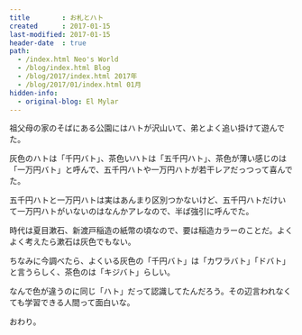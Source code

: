 ```yaml
---
title        : お札とハト
created      : 2017-01-15
last-modified: 2017-01-15
header-date  : true
path:
  - /index.html Neo's World
  - /blog/index.html Blog
  - /blog/2017/index.html 2017年
  - /blog/2017/01/index.html 01月
hidden-info:
  - original-blog: El Mylar
---
```


祖父母の家のそばにある公園にはハトが沢山いて、弟とよく追い掛けて遊んでた。

灰色のハトは「千円バト」、茶色いハトは「五千円ハト」、茶色が薄い感じのは「一万円バト」と呼んで、五千円ハトや一万円ハトが若干レアだっつって喜んでた。

五千円ハトと一万円ハトは実はあんまり区別つかないけど、五千円ハトだけいて一万円ハトがいないのはなんかアレなので、半ば強引に呼んでた。

時代は夏目漱石、新渡戸稲造の紙幣の頃なので、要は稲造カラーのことだ。よくよく考えたら漱石は灰色でもない。

ちなみに今調べたら、よくいる灰色の「千円バト」は「カワラバト」「ドバト」と言うらしく、茶色のは「キジバト」らしい。

なんで色が違うのに同じ「ハト」だって認識してたんだろう。その辺言われなくても学習できる人間って面白いな。

おわり。
